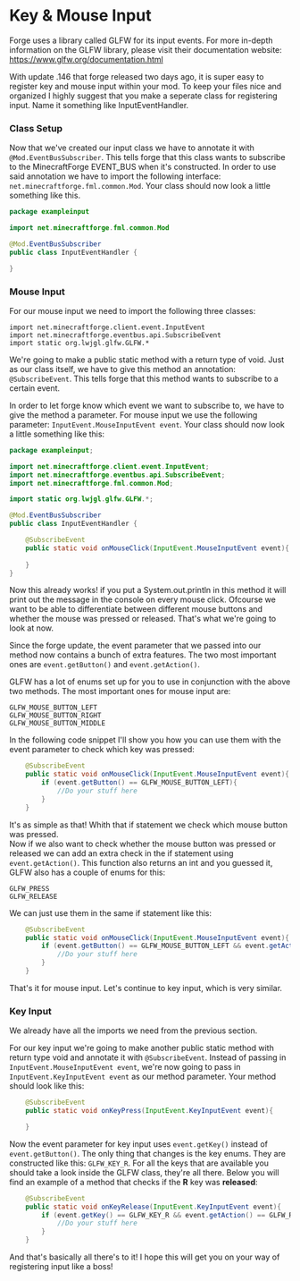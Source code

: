 # Key & Mouse Input

Forge uses a library called GLFW for its input events. For more in-depth information on the GLFW library, please visit their documentation website: https://www.glfw.org/documentation.html  

With update .146 that forge released two days ago, it is super easy to register key and mouse input within your mod. To keep your files nice and organized I highly suggest that you make a seperate class for registering input. Name it something like InputEventHandler.

### Class Setup

Now that we've created our input class we have to annotate it with `@Mod.EventBusSubscriber`. This tells forge that this class wants to subscribe to the MinecraftForge EVENT_BUS when it's constructed. In order to use said annotation we have to import the following interface: `net.minecraftforge.fml.common.Mod`. Your class should now look a little something like this.

```java
package exampleinput

import net.minecraftforge.fml.common.Mod

@Mod.EventBusSubscriber
public class InputEventHandler {

}
```

### Mouse Input

For our mouse input we need to import the following three classes:

`import net.minecraftforge.client.event.InputEvent`  
`import net.minecraftforge.eventbus.api.SubscribeEvent`  
`import static org.lwjgl.glfw.GLFW.*`

We're going to make a public static method with a return type of void. Just as our class itself, we have to give this method an annotation: `@SubscribeEvent`. This tells forge that this method wants to subscribe to a certain event.   

In order to let forge know which event we want to subscribe to, we have to give the method a parameter. For mouse input we use the following parameter: `InputEvent.MouseInputEvent event`. Your class should now look a little something like this:

```java
package exampleinput;

import net.minecraftforge.client.event.InputEvent;
import net.minecraftforge.eventbus.api.SubscribeEvent;
import net.minecraftforge.fml.common.Mod;

import static org.lwjgl.glfw.GLFW.*;

@Mod.EventBusSubscriber
public class InputEventHandler {

    @SubscribeEvent
    public static void onMouseClick(InputEvent.MouseInputEvent event){
        
    }
}
```

Now this already works! if you put a System.out.println in this method it will print out the message in the console on every mouse click. Ofcourse we want to be able to differentiate between different mouse buttons and whether the mouse was pressed or released. That's what we're going to look at now.

Since the forge update, the event parameter that we passed into our method now contains a bunch of extra features. The two most important ones are `event.getButton()` and `event.getAction()`.  

GLFW has a lot of enums set up for you to use in conjunction with the above two methods. The most important ones for mouse input are:

`GLFW_MOUSE_BUTTON_LEFT`  
`GLFW_MOUSE_BUTTON_RIGHT`  
`GLFW_MOUSE_BUTTON_MIDDLE`

In the following code snippet I'll show you how you can use them with the event parameter to check which key was pressed:

```java
    @SubscribeEvent
    public static void onMouseClick(InputEvent.MouseInputEvent event){
        if (event.getButton() == GLFW_MOUSE_BUTTON_LEFT){
            //Do your stuff here
        }
    }
```
It's as simple as that! Whith that if statement we check which mouse button was pressed.  
Now if we also want to check whether the mouse button was pressed or released we can add an extra check in the if statement using `event.getAction()`. This function also returns an int and you guessed it, GLFW also has a couple of enums for this:

`GLFW_PRESS`  
`GLFW_RELEASE`  

We can just use them in the same if statement like this:

```java
    @SubscribeEvent
    public static void onMouseClick(InputEvent.MouseInputEvent event){
        if (event.getButton() == GLFW_MOUSE_BUTTON_LEFT && event.getAction() == GLFW_PRESS){
            //Do your stuff here
        }
    }
```
That's it for mouse input. Let's continue to key input, which is very similar.

### Key Input

We already have all the imports we need from the previous section.  

For our key input we're going to make another public static method with return type void and annotate it with `@SubscribeEvent`. Instead of passing in `InputEvent.MouseInputEvent event`, we're now going to pass in `InputEvent.KeyInputEvent event` as our method parameter. Your method should look like this:

```java
    @SubscribeEvent
    public static void onKeyPress(InputEvent.KeyInputEvent event){

    }
```

Now the event parameter for key input uses `event.getKey()` instead of `event.getButton()`. The only thing that changes is the key enums. They are constructed like this: `GLFW_KEY_R`. For all the keys that are available you should take a look inside the GLFW class, they're all there. Below you will find an example of a method that checks if the **R** key was **released**:

```java
    @SubscribeEvent
    public static void onKeyRelease(InputEvent.KeyInputEvent event){
        if (event.getKey() == GLFW_KEY_R && event.getAction() == GLFW_RELEASE){
            //Do your stuff here
        }
    }
```

And that's basically all there's to it! I hope this will get you on your way of registering input like a boss!
